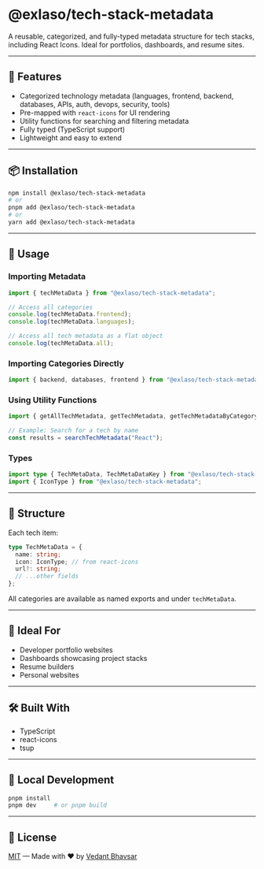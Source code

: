 # @exlaso/tech-stack-metadata

A reusable, categorized, and fully-typed metadata structure for tech stacks, including React Icons. Ideal for portfolios, dashboards, and resume sites.

---

## 🚀 Features

- Categorized technology metadata (languages, frontend, backend, databases, APIs, auth, devops, security, tools)
- Pre-mapped with `react-icons` for UI rendering
- Utility functions for searching and filtering metadata
- Fully typed (TypeScript support)
- Lightweight and easy to extend

---

## 📦 Installation

```bash
npm install @exlaso/tech-stack-metadata
# or
pnpm add @exlaso/tech-stack-metadata
# or
yarn add @exlaso/tech-stack-metadata
```

---

## 🧩 Usage

### Importing Metadata

```ts
import { techMetaData } from "@exlaso/tech-stack-metadata";

// Access all categories
console.log(techMetaData.frontend);
console.log(techMetaData.languages);

// Access all tech metadata as a flat object
console.log(techMetaData.all);
```

### Importing Categories Directly

```ts
import { backend, databases, frontend } from "@exlaso/tech-stack-metadata";
```

### Using Utility Functions

```ts
import { getAllTechMetadata, getTechMetadata, getTechMetadataByCategory, searchTechMetadata } from "@exlaso/tech-stack-metadata";

// Example: Search for a tech by name
const results = searchTechMetadata("React");
```

### Types

```ts
import type { TechMetaData, TechMetaDataKey } from "@exlaso/tech-stack-metadata";
import { IconType } from "@exlaso/tech-stack-metadata";
```

---

## 📁 Structure

Each tech item:

```ts
type TechMetaData = {
  name: string;
  icon: IconType; // from react-icons
  url?: string;
  // ...other fields
};
```

All categories are available as named exports and under `techMetaData`.

---

## 🎯 Ideal For

- Developer portfolio websites
- Dashboards showcasing project stacks
- Resume builders
- Personal websites

---

## 🛠️ Built With

- TypeScript
- react-icons
- tsup

---

## 🧪 Local Development

```bash
pnpm install
pnpm dev     # or pnpm build
```

---

## 📜 License

[MIT](./LICENSE) — Made with ❤️ by [Vedant Bhavsar](https://www.vedantbhavsar.com)
